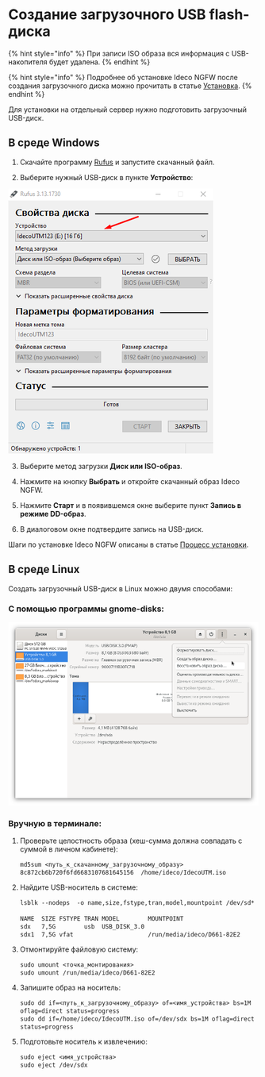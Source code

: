 # Создание загрузочного USB flash-диска

{% hint style="info" %}
При записи ISO образа вся информация с USB-накопителя будет удалена.
{% endhint %}

{% hint style="info" %}
Подробнее об установке Ideco NGFW после создания загрузочного диска можно прочитать в статье [Установка](/installation/installation-process.md).
{% endhint %}

Для установки на отдельный сервер нужно подготовить загрузочный USB-диск.

## В среде Windows

1. Скачайте программу [Rufus](https://rufus.ie/ru/) и запустите скачанный файл.

2. Выберите нужный USB-диск в пункте **Устройство**:

![](/.gitbook/assets/preparation-boot-disk1.png)

3. Выберите метод загрузки **Диск или ISO-образ**.

4. Нажмите на кнопку **Выбрать** и откройте скачанный образ Ideco NGFW.

5. Нажмите **Старт** и в появившемся окне выберите пункт **Запись в режиме DD-образ**.

6. В диалоговом окне подтвердите запись на USB-диск.

Шаги по установке Ideco NGFW описаны в статье [Процесс установки](installation-process.md).

## В среде Linux

Создать загрузочный USB-диск в Linux можно двумя способами:

### С помощью программы gnome-disks:

![](/.gitbook/assets/gnome-disks3.png)

### Вручную в терминале:

1.  Проверьте целостность образа (хеш-сумма должна совпадать с суммой в личном кабинете):
    ```
    md5sum <путь_к_скачанному_загрузочному_образу>
    8c872cb6b720f6fd6683107681645156  /home/ideco/IdecoUTM.iso
    ```
2.  Найдите USB-носитель в системе:
    ```
    lsblk --nodeps  -o name,size,fstype,tran,model,mountpoint /dev/sd*

    NAME  SIZE FSTYPE TRAN MODEL        MOUNTPOINT
    sdx   7,5G        usb  USB_DISK_3.0 
    sdx1  7,5G vfat                     /run/media/ideco/D661-82E2
    ```
3.  Отмонтируйте файловую систему:
    ```
    sudo umount <точка_монтирования>
    sudo umount /run/media/ideco/D661-82E2
    ```
4.  Запишите образ на носитель:
    ```
    sudo dd if=<путь_к_загрузочному_образу> of=<имя_устройства> bs=1M oflag=direct status=progress
    sudo dd if=/home/ideco/IdecoUTM.iso of=/dev/sdx bs=1M oflag=direct status=progress
    ```
5.  Подготовьте носитель к извлечению:
    ```
    sudo eject <имя_устройства>
    sudo eject /dev/sdx
    ```
